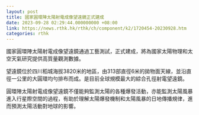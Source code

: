 ```yaml
---
layout: post
title: 國家圓環陣太陽射電成像望遠鏡正式建成
date: 2023-09-28 02:29:44.000000000 +08:00
link: https://news.rthk.hk/rthk/ch/component/k2/1720454-20230928.htm
categories: rthk
---
```


國家圓環陣太陽射電成像望遠鏡通過工藝測試，正式建成，將為國家太陽物理和太空天氣研究提供高質量觀測數據。

望遠鏡位於四川稻城海拔3820米的地區，由313部直徑6米的拋物面天線，並沿直徑一公里的大圓環均勻排布而成。是目前全球規模最大的綜合孔徑射電望遠鏡。

圓環陣太陽射電成像望遠鏡不僅能夠監測太陽的各種爆發活動，亦能監測太陽風暴進入行星際空間的過程，有助於理解太陽爆發機制和太陽風暴的日地傳播規律，進而預測太陽活動對地球的影響。
